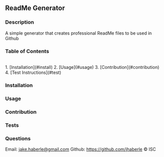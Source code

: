 
  
  ## ReadMe Generator

  ### Description
  A simple generator that creates professional ReadMe files to be used in Github

  ### Table of Contents 
  <br>
  1. [Installation](#install)
  2. [Usage](#usage)
  3. [Contribution](#contribution)
  4. [Test Instructions](#test)
  <br>

  ### Installation
  

  ### Usage
  

  ### Contribution
  

  ### Tests
  

  ### Questions

  Email: jake.haberle@gmail.com
  Github: https://github.com/jhaberle
  © ISC 

